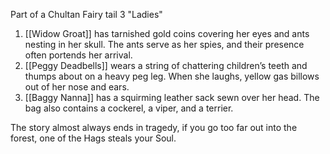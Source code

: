 Part of a Chultan Fairy tail
3 "Ladies"

1. [[Widow Groat]]
has tarnished gold coins covering her eyes and ants nesting in her skull. The ants serve as her spies, and their presence often portends her arrival.
2. [[Peggy Deadbells]]
wears a string of chattering children’s teeth and thumps about on a heavy peg leg. When she laughs, yellow gas billows out of her nose and ears.
3. [[Baggy Nanna]]
has a squirming leather sack sewn over her head. The bag also contains a cockerel, a viper, and a terrier.

The story almost always ends in tragedy, if you go too far out into the forest, one of the Hags steals your Soul.